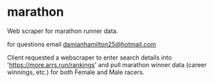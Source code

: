# marathon
Web scraper for marathon runner data.

for questions email damianhamilton25@hotmail.com

Client requested a webscraper to enter search details into 'https://more.arrs.run/rankings' and pull marathon winner data 
(career winnings, etc.) for both Female and Male racers.
